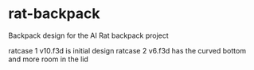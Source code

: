 # rat-backpack
Backpack design for the AI Rat backpack project

ratcase 1 v10.f3d is initial design
ratcase 2 v6.f3d has the curved bottom and more room in the lid
